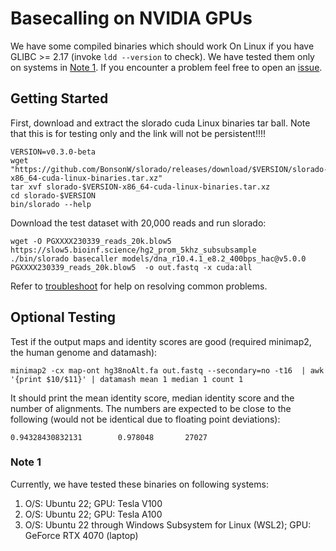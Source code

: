 # Basecalling on NVIDIA GPUs

We have some compiled binaries which should work On Linux if you have GLIBC >= 2.17 (invoke `ldd --version` to check).  We have tested them only on systems in [Note 1](#note-1). If you encounter a problem feel free to open an [issue]([issue](https://github.com/BonsonW/slorado/issues)).


## Getting Started

First, download and extract the slorado cuda Linux binaries tar ball. Note that this is for testing only and the link will not be persistent!!!!

```
VERSION=v0.3.0-beta
wget "https://github.com/BonsonW/slorado/releases/download/$VERSION/slorado-$VERSION-x86_64-cuda-linux-binaries.tar.xz"
tar xvf slorado-$VERSION-x86_64-cuda-linux-binaries.tar.xz
cd slorado-$VERSION
bin/slorado --help
```

Download the test dataset with 20,000 reads and run slorado:
```
wget -O PGXXXX230339_reads_20k.blow5 https://slow5.bioinf.science/hg2_prom_5khz_subsubsample
./bin/slorado basecaller models/dna_r10.4.1_e8.2_400bps_hac@v5.0.0 PGXXXX230339_reads_20k.blow5  -o out.fastq -x cuda:all
```

Refer to [troubleshoot](docs/troubleshoot.md) for help on resolving common problems.

## Optional Testing

Test if the output maps and identity scores are good (required  minimap2, the human genome and datamash):
```
minimap2 -cx map-ont hg38noAlt.fa out.fastq --secondary=no -t16  | awk '{print $10/$11}' | datamash mean 1 median 1 count 1
```
It should print the mean identity score, median identity score and the number of alignments. The numbers are expected to be close to the following (would not be identical due to floating point deviations):
```
0.94328430832131        0.978048       27027
```

### Note 1

Currently, we have tested these binaries on following systems:
1. O/S: Ubuntu 22; GPU: Tesla V100
2. O/S: Ubuntu 22; GPU: Tesla A100
2. O/S: Ubuntu 22 through Windows Subsystem for Linux (WSL2); GPU: GeForce RTX 4070 (laptop)